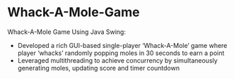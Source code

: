 # Whack-A-Mole-Game

Whack-A-Mole Game Using Java Swing:
* Developed a rich GUI-based single-player ‘Whack-A-Mole’ game where player ‘whacks’ randomly popping moles in 30 seconds to earn a point
* Leveraged multithreading to achieve concurrency by simultaneously generating moles, updating score and timer countdown
